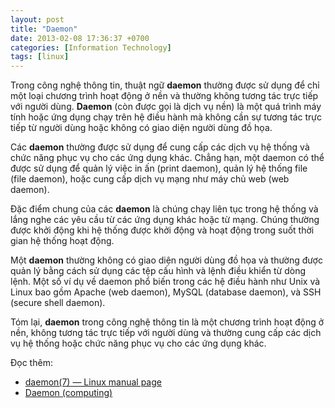 ```yaml
---
layout: post
title: "Daemon"
date: 2013-02-08 17:36:37 +0700
categories: [Information Technology]
tags: [linux]
---
```


Trong công nghệ thông tin, thuật ngữ **daemon** thường được sử dụng để chỉ một loại chương trình hoạt động ở nền và thường không tương tác trực tiếp với người dùng. **Daemon** (còn được gọi là dịch vụ nền) là một quá trình máy tính hoặc ứng dụng chạy trên hệ điều hành mà không cần sự tương tác trực tiếp từ người dùng hoặc không có giao diện người dùng đồ họa.

Các **daemon** thường được sử dụng để cung cấp các dịch vụ hệ thống và chức năng phục vụ cho các ứng dụng khác. Chẳng hạn, một daemon có thể được sử dụng để quản lý việc in ấn (print daemon), quản lý hệ thống file (file daemon), hoặc cung cấp dịch vụ mạng như máy chủ web (web daemon).

Đặc điểm chung của các **daemon** là chúng chạy liên tục trong hệ thống và lắng nghe các yêu cầu từ các ứng dụng khác hoặc từ mạng. Chúng thường được khởi động khi hệ thống được khởi động và hoạt động trong suốt thời gian hệ thống hoạt động.

Một **daemon** thường không có giao diện người dùng đồ họa và thường được quản lý bằng cách sử dụng các tệp cấu hình và lệnh điều khiển từ dòng lệnh. Một số ví dụ về daemon phổ biến trong các hệ điều hành như Unix và Linux bao gồm Apache (web daemon), MySQL (database daemon), và SSH (secure shell daemon).

Tóm lại, **daemon** trong công nghệ thông tin là một chương trình hoạt động ở nền, không tương tác trực tiếp với người dùng và thường cung cấp các dịch vụ hệ thống hoặc chức năng phục vụ cho các ứng dụng khác.

Đọc thêm:
- [daemon(7) — Linux manual page](https://man7.org/linux/man-pages/man7/daemon.7.html)
- [Daemon (computing)](https://en.wikipedia.org/wiki/Daemon_(computing))
